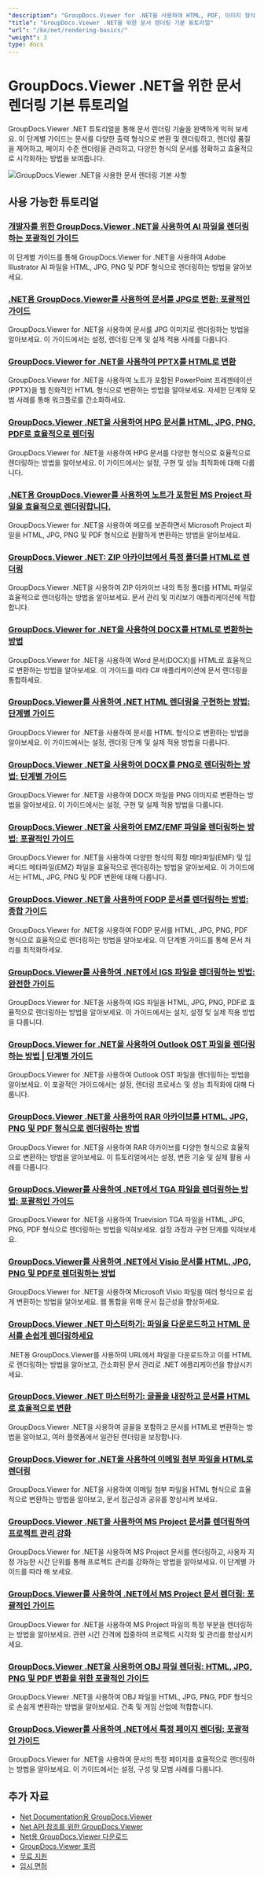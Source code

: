 ```yaml
---
"description": "GroupDocs.Viewer for .NET을 사용하여 HTML, PDF, 이미지 형식을 포함한 여러 출력 형식으로 문서를 렌더링하는 방법에 대한 전체 튜토리얼입니다."
"title": "GroupDocs.Viewer .NET을 위한 문서 렌더링 기본 튜토리얼"
"url": "/ko/net/rendering-basics/"
"weight": 3
type: docs
---
```

# GroupDocs.Viewer .NET을 위한 문서 렌더링 기본 튜토리얼

GroupDocs.Viewer .NET 튜토리얼을 통해 문서 렌더링 기술을 완벽하게 익혀 보세요. 이 단계별 가이드는 문서를 다양한 출력 형식으로 변환 및 렌더링하고, 렌더링 품질을 제어하고, 페이지 수준 렌더링을 관리하고, 다양한 형식의 문서를 정확하고 효율적으로 시각화하는 방법을 보여줍니다.

![GroupDocs.Viewer .NET을 사용한 문서 렌더링 기본 사항](/viewer/rendering-basics/image.png)

## 사용 가능한 튜토리얼

### [개발자를 위한 GroupDocs.Viewer .NET을 사용하여 AI 파일을 렌더링하는 포괄적인 가이드](./render-ai-groupdocs-viewer-net-guide/)
이 단계별 가이드를 통해 GroupDocs.Viewer for .NET을 사용하여 Adobe Illustrator AI 파일을 HTML, JPG, PNG 및 PDF 형식으로 렌더링하는 방법을 알아보세요.

### [.NET용 GroupDocs.Viewer를 사용하여 문서를 JPG로 변환: 포괄적인 가이드](./render-documents-jpg-groupdocs-viewer-dotnet/)
GroupDocs.Viewer for .NET을 사용하여 문서를 JPG 이미지로 렌더링하는 방법을 알아보세요. 이 가이드에서는 설정, 렌더링 단계 및 실제 적용 사례를 다룹니다.

### [GroupDocs.Viewer for .NET을 사용하여 PPTX를 HTML로 변환](./render-pptx-notes-html-groupdocs-viewer-net/)
GroupDocs.Viewer for .NET을 사용하여 노트가 포함된 PowerPoint 프레젠테이션(PPTX)을 웹 친화적인 HTML 형식으로 변환하는 방법을 알아보세요. 자세한 단계와 모범 사례를 통해 워크플로를 간소화하세요.

### [GroupDocs.Viewer .NET을 사용하여 HPG 문서를 HTML, JPG, PNG, PDF로 효율적으로 렌더링](./groupdocs-viewer-net-hpg-rendering-guide/)
GroupDocs.Viewer for .NET을 사용하여 HPG 문서를 다양한 형식으로 효율적으로 렌더링하는 방법을 알아보세요. 이 가이드에서는 설정, 구현 및 성능 최적화에 대해 다룹니다.

### [.NET용 GroupDocs.Viewer를 사용하여 노트가 포함된 MS Project 파일을 효율적으로 렌더링합니다.](./groupdocs-viewer-ms-project-notes-conversion/)
GroupDocs.Viewer for .NET을 사용하여 메모를 보존하면서 Microsoft Project 파일을 HTML, JPG, PNG 및 PDF 형식으로 원활하게 변환하는 방법을 알아보세요.

### [GroupDocs.Viewer .NET: ZIP 아카이브에서 특정 폴더를 HTML로 렌더링](./groupdocs-viewer-dotnet-render-zip-folders-html/)
GroupDocs.Viewer .NET을 사용하여 ZIP 아카이브 내의 특정 폴더를 HTML 파일로 효율적으로 렌더링하는 방법을 알아보세요. 문서 관리 및 미리보기 애플리케이션에 적합합니다.

### [GroupDocs.Viewer for .NET을 사용하여 DOCX를 HTML로 변환하는 방법](./render-docx-html-groupdocs-viewer-dotnet/)
GroupDocs.Viewer for .NET을 사용하여 Word 문서(DOCX)를 HTML로 효율적으로 변환하는 방법을 알아보세요. 이 가이드를 따라 C# 애플리케이션에 문서 렌더링을 통합하세요.

### [GroupDocs.Viewer를 사용하여 .NET HTML 렌더링을 구현하는 방법: 단계별 가이드](./implement-net-html-rendering-groupdocs-viewer/)
GroupDocs.Viewer for .NET을 사용하여 문서를 HTML 형식으로 변환하는 방법을 알아보세요. 이 가이드에서는 설정, 렌더링 단계 및 실제 적용 방법을 다룹니다.

### [GroupDocs.Viewer .NET을 사용하여 DOCX를 PNG로 렌더링하는 방법: 단계별 가이드](./render-docx-png-groupdocs-viewer-net/)
GroupDocs.Viewer for .NET을 사용하여 DOCX 파일을 PNG 이미지로 변환하는 방법을 알아보세요. 이 가이드에서는 설정, 구현 및 실제 적용 방법을 다룹니다.

### [GroupDocs.Viewer .NET을 사용하여 EMZ/EMF 파일을 렌더링하는 방법: 포괄적인 가이드](./render-emz-emf-groupdocs-viewer-dotnet/)
GroupDocs.Viewer for .NET을 사용하여 다양한 형식의 확장 메타파일(EMF) 및 임베디드 메타파일(EMZ) 파일을 효율적으로 렌더링하는 방법을 알아보세요. 이 가이드에서는 HTML, JPG, PNG 및 PDF 변환에 대해 다룹니다.

### [GroupDocs.Viewer .NET을 사용하여 FODP 문서를 렌더링하는 방법: 종합 가이드](./render-fodp-documents-groupdocs-viewer-net/)
GroupDocs.Viewer for .NET을 사용하여 FODP 문서를 HTML, JPG, PNG, PDF 형식으로 효율적으로 렌더링하는 방법을 알아보세요. 이 단계별 가이드를 통해 문서 처리를 최적화하세요.

### [GroupDocs.Viewer를 사용하여 .NET에서 IGS 파일을 렌더링하는 방법: 완전한 가이드](./render-igs-files-groupdocs-viewer-dotnet/)
GroupDocs.Viewer for .NET을 사용하여 IGS 파일을 HTML, JPG, PNG, PDF로 효율적으로 렌더링하는 방법을 알아보세요. 이 가이드에서는 설치, 설정 및 실제 적용 방법을 다룹니다.

### [GroupDocs.Viewer for .NET을 사용하여 Outlook OST 파일을 렌더링하는 방법 | 단계별 가이드](./render-outlook-ost-groupdocs-viewer-net/)
GroupDocs.Viewer for .NET을 사용하여 Outlook OST 파일을 렌더링하는 방법을 알아보세요. 이 포괄적인 가이드에서는 설정, 렌더링 프로세스 및 성능 최적화에 대해 다룹니다.

### [GroupDocs.Viewer .NET을 사용하여 RAR 아카이브를 HTML, JPG, PNG 및 PDF 형식으로 렌더링하는 방법](./rendering-rar-archives-using-groupdocs-viewer-net/)
GroupDocs.Viewer for .NET을 사용하여 RAR 아카이브를 다양한 형식으로 효율적으로 변환하는 방법을 알아보세요. 이 튜토리얼에서는 설정, 변환 기술 및 실제 활용 사례를 다룹니다.

### [GroupDocs.Viewer를 사용하여 .NET에서 TGA 파일을 렌더링하는 방법: 포괄적인 가이드](./render-tga-files-dotnet-groupdocs-viewer/)
GroupDocs.Viewer for .NET을 사용하여 Truevision TGA 파일을 HTML, JPG, PNG, PDF 형식으로 렌더링하는 방법을 익혀보세요. 설정 과정과 구현 단계를 익혀보세요.

### [GroupDocs.Viewer를 사용하여 .NET에서 Visio 문서를 HTML, JPG, PNG 및 PDF로 렌더링하는 방법](./groupdocs-viewer-dotnet-render-visio-documents-html-jpg-png-pdf/)
GroupDocs.Viewer for .NET을 사용하여 Microsoft Visio 파일을 여러 형식으로 쉽게 변환하는 방법을 알아보세요. 웹 통합을 위해 문서 접근성을 향상하세요.

### [GroupDocs.Viewer .NET 마스터하기: 파일을 다운로드하고 HTML 문서를 손쉽게 렌더링하세요](./mastering-groupdocs-viewer-net-file-download-html-rendering/)
.NET용 GroupDocs.Viewer를 사용하여 URL에서 파일을 다운로드하고 이를 HTML로 렌더링하는 방법을 알아보고, 간소화된 문서 관리로 .NET 애플리케이션을 향상시키세요.

### [GroupDocs.Viewer .NET 마스터하기: 글꼴을 내장하고 문서를 HTML로 효율적으로 변환](./embed-fonts-convert-docs-groupdocs-viewer-net/)
GroupDocs.Viewer .NET을 사용하여 글꼴을 포함하고 문서를 HTML로 변환하는 방법을 알아보고, 여러 플랫폼에서 일관된 렌더링을 보장합니다.

### [GroupDocs.Viewer for .NET을 사용하여 이메일 첨부 파일을 HTML로 렌더링](./render-email-attachments-html-groupdocs-viewer-net/)
GroupDocs.Viewer for .NET을 사용하여 이메일 첨부 파일을 HTML 형식으로 효율적으로 변환하는 방법을 알아보고, 문서 접근성과 공유를 향상시켜 보세요.

### [GroupDocs.Viewer .NET을 사용하여 MS Project 문서를 렌더링하여 프로젝트 관리 강화](./render-ms-project-docs-groupdocs-viewer-net/)
GroupDocs.Viewer for .NET을 사용하여 MS Project 문서를 렌더링하고, 사용자 지정 가능한 시간 단위를 통해 프로젝트 관리를 강화하는 방법을 알아보세요. 이 단계별 가이드를 따라 해 보세요.

### [GroupDocs.Viewer를 사용하여 .NET에서 MS Project 문서 렌더링: 포괄적인 가이드](./render-ms-project-dotnet-groupdocs-viewer/)
GroupDocs.Viewer for .NET을 사용하여 MS Project 파일의 특정 부분을 렌더링하는 방법을 알아보세요. 관련 시간 간격에 집중하여 프로젝트 시각화 및 관리를 향상시키세요.

### [GroupDocs.Viewer .NET을 사용하여 OBJ 파일 렌더링: HTML, JPG, PNG 및 PDF 변환을 위한 포괄적인 가이드](./render-obj-files-groupdocs-viewer-net/)
GroupDocs.Viewer .NET을 사용하여 OBJ 파일을 HTML, JPG, PNG, PDF 형식으로 손쉽게 변환하는 방법을 알아보세요. 건축 및 게임 산업에 적합합니다.

### [GroupDocs.Viewer를 사용하여 .NET에서 특정 페이지 렌더링: 포괄적인 가이드](./groupdocs-viewer-net-rendering-pages-guide/)
GroupDocs.Viewer for .NET을 사용하여 문서의 특정 페이지를 효율적으로 렌더링하는 방법을 알아보세요. 이 가이드에서는 설정, 구성 및 모범 사례를 다룹니다.

## 추가 자료

- [Net Documentation용 GroupDocs.Viewer](https://docs.groupdocs.com/viewer/net/)
- [Net API 참조를 위한 GroupDocs.Viewer](https://reference.groupdocs.com/viewer/net/)
- [Net용 GroupDocs.Viewer 다운로드](https://releases.groupdocs.com/viewer/net/)
- [GroupDocs.Viewer 포럼](https://forum.groupdocs.com/c/viewer/9)
- [무료 지원](https://forum.groupdocs.com/)
- [임시 면허](https://purchase.groupdocs.com/temporary-license/)